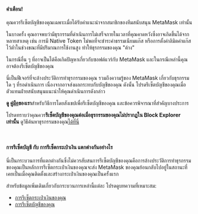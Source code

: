 
#### คำเตือน!


คุณควรรีเซ็ตบัญชีของคุณเฉพาะเมื่อได้รับคำแนะนำจากสมาชิกของทีมสนับสนุน MetaMask เท่านั้น



ในบางครั้ง คุณอาจพบว่ามีธุรกรรมที่ดำเนินการไม่เสร็จภายในเวลาที่คุณคาดหวังซึ่งอาจเกิดขึ้นได้จากหลายสาเหตุ เช่น การมี Native Token ไม่พอที่จะชำระค่าธรรมเนียมแก๊ส หรือการตั้งค่าลิมิตค่าแก๊สไว้ต่ำในช่วงขณะที่มีปริมาณการใช้งานสูง ทำให้ธุรกรรมของคุณ "ค้าง"


ในกรณีอื่น ๆ ที่อาจเป็นได้คือเกิดปัญหาเกี่ยวกับซอฟต์แวร์กับ MetaMask และในกรณีเหล่านี้คุณอาจต้องรีเซ็ตบัญชีของคุณ


นี่เป็นฟีเจอร์ที่จะล้างประวัติการทำธุรกรรมของคุณ รวมถึงความรู้ของ MetaMask เกี่ยวกับธุรกรรมใด ๆ ที่รอดำเนินการ เนื่องจากอาจส่งผลกระทบกับบัญชีของคุณ ดังนั้น โปรดรีเซ็ตบัญชีของคุณเมื่อตัวแทนฝ่ายสนับสนุนแนะนำให้คุณดำเนินการดังกล่าว


**ดู [คู่มือ](https://support.metamask.io/hc/en-us/articles/360015488891)ของเรา**สำหรับวิธีการโดยสังเขปเพื่อรีเซ็ตบัญชีของคุณ และข้อควรพิจารณาที่สำคัญบางประการ


โปรดทราบว่าคุณควร**รีเซ็ตบัญชีของคุณต่อเมื่อธุรกรรมของคุณไม่ปรากฏใน Block Explorer เท่านั้น** ดูวิธีค้นหาธุรกรรมของคุณ[ได้ที่นี่](https://support.metamask.io/hc/en-us/articles/360057536611) 


 



#### การรีเซ็ตบัญชี กับ การรีเซ็ตกระเป๋าเงิน แตกต่างกันอย่างไร


นี่เป็นกระบวนการที่แตกต่างกันซึ่งไม่ควรสับสนการรีเซ็ตบัญชีของคุณคือการล้างประวัติการทำธุรกรรมของคุณเป็นหลักการรีเซ็ตกระเป๋าเงินของคุณจะส่ง MetaMask ของคุณย้อนกลับไปอยู่ในสถานะที่เคยเป็นเมื่อคุณติดตั้งและสร้างกระเป๋าเงินของคุณเป็นครั้งแรก


สำหรับข้อมูลเพิ่มเติมเกี่ยวกับกระบวนการเหล่านี้แต่ละ โปรดดูบทความที่เหมาะสม:


* [การรีเซ็ตกระเป๋าเงินของคุณ](https://support.metamask.io/hc/en-us/articles/4556918516763)
* [การรีเซ็ตบัญชีของคุณ](https://support.metamask.io/hc/en-us/articles/360015488891)


